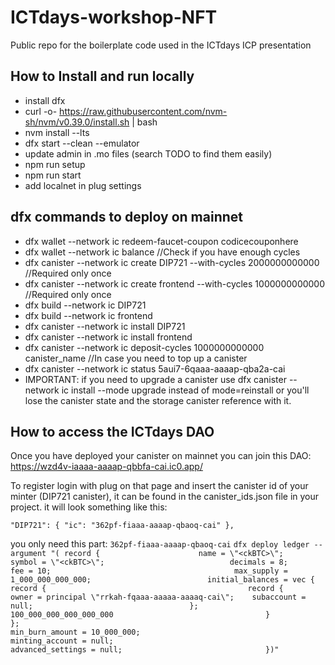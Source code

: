 # ICTdays-workshop-NFT
Public repo for the boilerplate code used in the ICTdays ICP presentation


## How to Install and run locally
- install dfx
- curl -o- https://raw.githubusercontent.com/nvm-sh/nvm/v0.39.0/install.sh | bash
- nvm install --lts
- dfx start --clean --emulator
- update admin in .mo files (search TODO to find them easily)
- npm run setup
- npm run start
- add localnet in plug settings

## dfx commands to deploy on mainnet
- dfx wallet --network ic redeem-faucet-coupon codicecouponhere
- dfx wallet --network ic balance //Check if you have enough cycles
- dfx canister --network ic create DIP721 --with-cycles 2000000000000 //Required only once
- dfx canister --network ic create frontend --with-cycles 1000000000000 //Required only once
- dfx build --network ic DIP721
- dfx build --network ic frontend
- dfx canister --network ic install DIP721
- dfx canister --network ic install frontend
- dfx canister --network ic deposit-cycles 1000000000000 canister_name //In case you need to top up a canister
- dfx canister --network ic status  5aui7-6qaaa-aaaap-qba2a-cai
- IMPORTANT: if you need to upgrade a canister use  dfx canister --network ic install --mode upgrade instead of mode=reinstall or you'll lose the canister state and the storage canister reference with it.

## How to access the ICTdays DAO

 Once you have deployed your canister on mainnet you can join this DAO: https://wzd4v-iaaaa-aaaap-qbbfa-cai.ic0.app/

  To register login with plug on that page and insert the canister id of your minter (DIP721 canister), it can be found in the canister_ids.json file in your project.
it will look something like this:

`
  "DIP721": {
    "ic": "362pf-fiaaa-aaaap-qbaoq-cai"
  },
`

you only need this part: `362pf-fiaaa-aaaap-qbaoq-cai`
`
  dfx deploy ledger --argument "( record {                     
      name = \"<ckBTC>\";                         
      symbol = \"<ckBTC>\";                           
      decimals = 8;                                           
      fee = 10;                                        
      max_supply = 1_000_000_000_000;                         
      initial_balances = vec {                                
          record {                                            
              record {                                        
owner = principal \"rrkah-fqaaa-aaaaa-aaaaq-cai\";   
                  subaccount = null;                                  
              };                                              
              100_000_000_000_000_000                                 
          }                                                   
      };                                                      
      min_burn_amount = 10_000_000;                           
      minting_account = null;                                 
      advanced_settings = null;                               
  })"
`